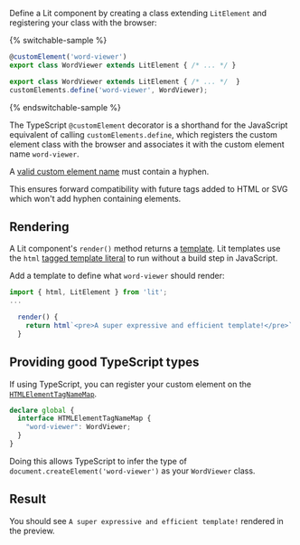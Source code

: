 

Define a Lit component by creating a class extending `LitElement` and
registering your class with the browser:

{% switchable-sample %}

```ts
@customElement('word-viewer')
export class WordViewer extends LitElement { /* ... */ }
```

```js
export class WordViewer extends LitElement { /* ... */  }
customElements.define('word-viewer', WordViewer);
```

{% endswitchable-sample %}

The TypeScript `@customElement` decorator is a shorthand for the JavaScript
equivalent of calling `customElements.define`, which registers the custom
element class with the browser and associates it with the custom element name
`word-viewer`.

<litdev-aside type="positive">

A [valid custom element
name](https://html.spec.whatwg.org/multipage/custom-elements.html#valid-custom-element-name)
must contain a hyphen.

This ensures forward compatibility with future tags added to HTML or SVG which
won't add hyphen containing elements.

</litdev-aside>

## Rendering

A Lit component's `render()` method returns a
[template](/docs/templates/overview/). Lit templates use the
`html` [tagged template
literal](https://developer.mozilla.org/en-US/docs/Web/JavaScript/Reference/Template_literals#tagged_templates)
to run without a build step in JavaScript.

Add a template to define what `word-viewer` should render:

```ts
import { html, LitElement } from 'lit';
...

  render() {
    return html`<pre>A super expressive and efficient template!</pre>`
  }
```

<ts-js>
<div slot="ts">

## Providing good TypeScript types

If using TypeScript, you can register your custom element on the
[`HTMLElementTagNameMap`](/docs/components/defining/#typescript-typings).

```ts
declare global {
  interface HTMLElementTagNameMap {
    "word-viewer": WordViewer;
  }
}
```

Doing this allows TypeScript to infer the type of
`document.createElement('word-viewer')` as your `WordViewer` class.

</div>
<div slot="js"><!-- Nothing to show for JS --></div>
</ts-js>

## Result

You should see `A super expressive and efficient template!` rendered in the
preview.
